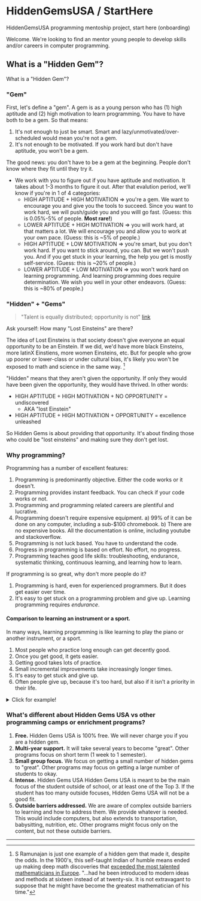 # HiddenGemsUSA / StartHere
HiddenGemsUSA programming mentoship project, start here (onboarding)


Welcome. We're looking to find an mentor young people to develop skills and/or careers in computer programming.

## What is a "Hidden Gem"?
What is a "Hidden Gem"?

### "Gem"
First, let's define a "gem". A gem is as a young person who has (1) high aptitude and (2) high motivation to learn programming. You have to have both to be a gem. So that means:
1. It's not enough to just be smart. Smart and lazy/unmotivated/over-scheduled would mean you're not a gem.
2. It's not enough to be motivated. If you work hard but don't have aptitude, you won't be a gem.

The good news: you don't have to be a gem at the beginning. People don't know where they fit until they try it.
- We work with you to figure out if you have aptitude and motivation. It takes about 1-3 months to figure it out. After that evalution period, we'll know if you're in 1 of 4 categories:
  - HIGH APTITUDE + HIGH MOTIVATION => you're a gem. We want to encourage you and give you the tools to succeed. Since you want to work hard, we will push/guide you and you willl go fast. (Guess: this is 0.05%-5% of people. **Most rare!**)
  - LOWER APTITUDE + HIGH MOTIVATION => you will work hard, at that matters a lot. We will encourage you and allow you to work at your own pace. (Guess: this is ~5% of people.)
  - HIGH APTITUDE + LOW MOTIVATION => you're smart, but you don't work hard. If you want to stick around, you can. But we won't push you. And if you get stuck in your learning, the help you get is mostly self-service. (Guess: this is ~20% of people.)
  - LOWER APTITUDE + LOW MOTIVATION => you won't work hard on learning programming. And learning programming does require determination. We wish you well in your other endeavors. (Guess: this is ~80% of people.)

### "Hidden" + "Gems"
> "Talent is equally distributed; opportunity is not" [link](https://www.inc.com/thomas-koulopoulos/a-study-of-one-million-inventors-identified-key-to-success-its-not-talent.html)

Ask yourself: How many "Lost Einsteins" are there?

The idea of Lost Einsteins is that society doesn't give everyone an equal opportunity to be an Einstein. If we did, we'd have more black Einsteins, more latinX Einstiens, more women Einsteins, etc. But for people who grow up poorer or lower-class or under cultural bias, it's likely you won't be exposed to math and science in the same way. [^Ramunajan]

"Hidden" means that they aren't given the opportunity. If only they would have been given the opportunity, they would have thrived. In other words:
- HIGH APTITUDE + HIGH MOTIVATION + NO OPPORTUNITY = undiscovered
  - AKA "lost Einstein"
- HIGH APTITUDE + HIGH MOTIVATION + OPPORTUNITY = excellence unleashed

So Hidden Gems is about providing that opportunity. It's about finding those who could be "lost einsteins" and making sure they don't get lost.

### Why programming?
Programming has a number of excellent features:
1) Programming is predominantly objective. Either the code works or it doesn't.
2) Programming provides instant feedback. You can check if your code works or not.
3) Programming and programming related careers are plentiful and lucrative.
4) Programming doesn't require expensive equipment. 
  a) 99% of it can be done on any computer, including a sub-$100 chromebook.
  b) There are no expensive books. All the documentation is online, including youtube and stackoverflow.
6) Programming is not luck based. You have to understand the code.
7) Progress in programming is based on effort. No effort, no progress.
8) Programming teaches good life skills: troubleshooting, endurance, systematic thinking, continuous learning, and learning how to learn.

If programming is so great, why don't more people do it?
1) Programming is hard, even for experienced programmers. But it does get easier over time.
2) It's easy to get stuck on a programming problem and give up. Learning programming requires _endurance_.

#### Comparison to learning an instrument or a sport.
In many ways, learning programming is like learning to play the piano or another instrument, or a sport.
1) Most people who practice long enough can get decently good.
2) Once you get good, it gets easier.
3) Getting good takes lots of practice.
4) Small incremental improvements take increasingly longer times.
5) It's easy to get stuck and give up.
6) Often people give up, because it's too hard, but also if it isn't a priority in their life.
<details>
  <summary>Click for example!</summary>
  
  ```python
  a) Absolute beginner -> simple songs/games/tasks = 1 month.
  b) simple songs/games/tasks  -> okay = +3 months.
  c) okay -> good = +15-20 months.
  d) good -> great = +40 months or not possible for everyone.
  e) great -> world class = +120 months or not possible for everyone. 
  ```
</details>

### What's different about Hidden Gems USA vs other programming camps or enrichment programs?

1. **Free.** Hidden Gems USA is 100% free. We will never charge you if you are a hidden gem.
2. **Multi-year support.** It will take several years to become "great". Other programs focus on short term (1 week to 1 semester).
4. **Small group focus.** We focus on getting a small number of hidden gems to "great". Other programs may focus on getting a large number of students to okay.
5. **Intense.** Hidden Gems USA Hidden Gems USA is meant to be the main focus of the student outside of school, or at least one of the Top 3. If the student has too many outside focuses, Hidden Gems USA will not be a good fit.
6. **Outside barriers addressed.** We are aware of complex outside barriers to learning and how to address them. We provide whatever is needed. This would include computers, but also extends to transportation, babysitting, nutrition, etc. Other programs might focus only on the content, but not these outside barriers.









---
[^Ramunajan]: S Ramunajan is just one example of a hidden gem that made it, despite the odds. In the 1900's, this self-taught Indian of humble means ended up making deep math discoveries that [exceeded the most talented mathematicians in Europe](https://en.wikipedia.org/wiki/Srinivasa_Ramanujan#Mathematicians'_views_of_Ramanujan). "...had he been introduced to modern ideas and methods at sixteen instead of at twenty-six. It is not extravagant to suppose that he might have become the greatest mathematician of his time."







